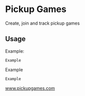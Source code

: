 # Pickup Games

Create, join and track pickup games

## Usage

Example:

```
Example
```

Example

```
Example
```

www.pickupgames.com

